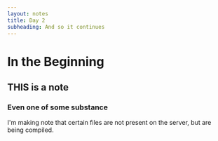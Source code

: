 ```yaml
---
layout: notes
title: Day 2
subheading: And so it continues
---
```

# In the Beginning
## THIS is a note
### Even one of some substance

I'm making note that certain files are not present on the server, but are being compiled.
